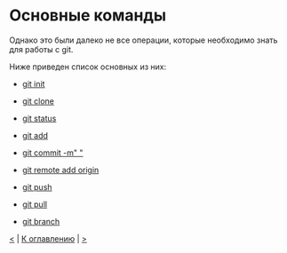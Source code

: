# Основные команды

Однако это были далеко не все операции, которые необходимо знать для работы с git.

Ниже приведен список основных из них:

* [git init](git_init.md)

* [git clone](git_clone.md)

* [git status](git_status.md)

* [git add](git_add.md)

* [git commit -m" "](git_commit.md)

* [git remote add origin](git_remote.md)

* [git push](git_push.md)

* [git pull](git_pull.md)

* [git branch](git_branch.md)


[<](local_repository.md) | [К оглавлению](readme.md) | [>]()